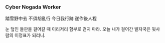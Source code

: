 ### Cyber Nogada Worker

踏雪野中去
不須胡亂行
今日我行跡
遂作後人程

눈 덮인 들판을 걸어갈 때 이리저리 함부로 걷지 마라. 오늘 내가 걸어간 발자국은 뒷사람의 이정표가 되리니.
